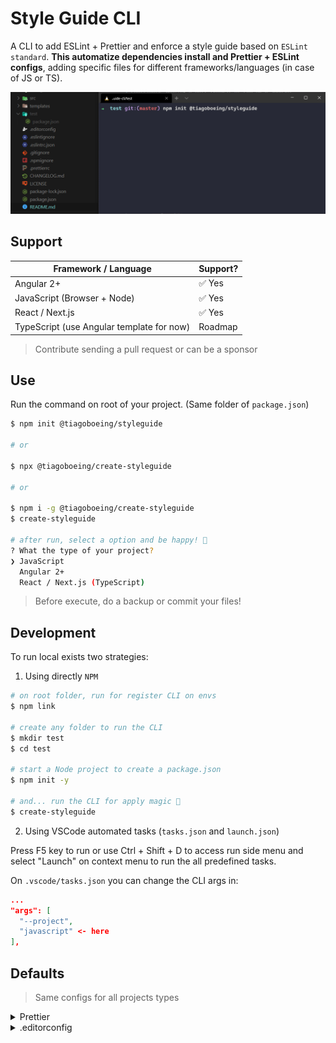 # Style Guide CLI

A CLI to add ESLint + Prettier and enforce a style guide based on `ESLint standard`. **This automatize dependencies install and Prettier + ESLint configs**, adding specific files for different frameworks/languages (in case of JS or TS).

![Adding for JavaScript project](docs/screenshots/3w4IQMsF4r.gif)

## Support

| Framework / Language                      | Support? |
| ----------------------------------------- | -------- |
| Angular 2+                                | ✅ Yes    |
| JavaScript (Browser + Node)               | ✅ Yes    |
| React / Next.js                           | ✅ Yes    |
| TypeScript (use Angular template for now) | Roadmap  |

> Contribute sending a pull request or can be a sponsor

## Use

Run the command on root of your project. (Same folder of `package.json`)

```bash
$ npm init @tiagoboeing/styleguide

# or

$ npx @tiagoboeing/create-styleguide

# or

$ npm i -g @tiagoboeing/create-styleguide
$ create-styleguide

# after run, select a option and be happy! 🎉
? What the type of your project?
❯ JavaScript
  Angular 2+
  React / Next.js (TypeScript)
```

> Before execute, do a backup or commit your files!

## Development

To run local exists two strategies:

1. Using directly `NPM`

```bash
# on root folder, run for register CLI on envs
$ npm link

# create any folder to run the CLI
$ mkdir test
$ cd test

# start a Node project to create a package.json
$ npm init -y

# and... run the CLI for apply magic 🚀
$ create-styleguide
```

2. Using VSCode automated tasks (`tasks.json` and `launch.json`)

Press F5 key to run or use Ctrl + Shift + D to access run side menu and select "Launch" on context menu to run the all predefined tasks.

On `.vscode/tasks.json` you can change the CLI args in:

```json
...
"args": [
  "--project",
  "javascript" <- here
],
```

## Defaults

> Same configs for all projects types

<details>
<summary>Prettier</summary>
<p>

```json
{
  "$schema": "http://json.schemastore.org/prettierrc",
  "semi": false,
  "singleQuote": true,
  "arrowParens": "avoid",
  "trailingComma": "none",
  "endOfLine": "auto",
  "tabWidth": 2,
  "printWidth": 80
}
```
</p>
</details>

<details>
<summary>.editorconfig</summary>
<p>

```conf
# Editor configuration, see https://editorconfig.org
root = true

[*]
indent_style = space
indent_size = 2
charset = utf-8
end_of_line = lf
trim_trailing_whitespace = true
insert_final_newline = true

[*.md]
max_line_length = off
trim_trailing_whitespace = false

```
</p>
</details>
